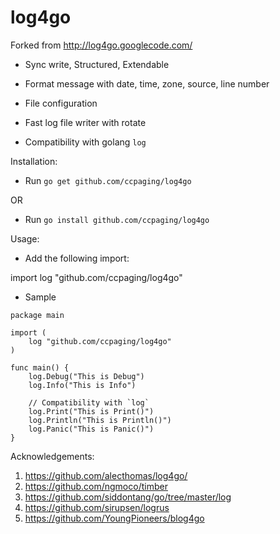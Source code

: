 # log4go

Forked from http://log4go.googlecode.com/

* Sync write, Structured, Extendable

* Format message with date, time, zone, source, line number

* File configuration

* Fast log file writer with rotate

* Compatibility with golang `log`

Installation:

- Run `go get github.com/ccpaging/log4go`

OR

- Run `go install github.com/ccpaging/log4go`

Usage:

- Add the following import:

import log "github.com/ccpaging/log4go"

- Sample

```
package main

import (
	log "github.com/ccpaging/log4go"
)

func main() {
    log.Debug("This is Debug")
    log.Info("This is Info")

    // Compatibility with `log`
    log.Print("This is Print()")
    log.Println("This is Println()")
    log.Panic("This is Panic()")
}
```

Acknowledgements:

1. <https://github.com/alecthomas/log4go/>
2. <https://github.com/ngmoco/timber>
3. <https://github.com/siddontang/go/tree/master/log>
4. <https://github.com/sirupsen/logrus>
5. <https://github.com/YoungPioneers/blog4go>
